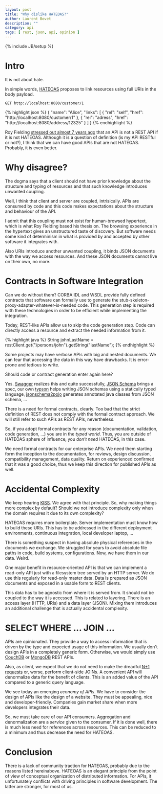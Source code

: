 ```yaml
---
layout: post
title: "Why dislike HATEOAS?"
author: Laurent Bovet
description: ""
category: api
tags: [ rest, json, api, opinion ]
---
```

{% include JB/setup %}

# Intro

It is not about hate.

In simple words, [HATEOAS](https://en.wikipedia.org/wiki/HATEOAS) proposes to link resources using full URIs in the body payload.

```
GET http://localhost:8080/customer/1
```
{% highlight json %}
{
  "name": "Alice",
  "links": [ {
    "rel": "self",
    "href": "http://localhost:8080/customer/1"
  }, {
    "rel": "adress",
    "href": "http://localhost:8080/address/12325"
  } ]
}
{% endhighlight %}

Roy Fielding [stressed out almost 7 years ago](http://roy.gbiv.com/untangled/2008/rest-apis-must-be-hypertext-driven) that an API is not a REST API if it is not HATEOAS. Although it is a question of definition (is my API RESTful or not?), I think that we can have good APIs that are not HATEOAS. Probably, it is even better.

# Why disagree?

The dogma says that a client should not have prior knowledge about the structure and typing of resources and that such knowledge introduces unwanted coupling.

Well, I think that client and server are coupled, intrisically. APIs are consumed by code and this code makes expectations about the structure and behaviour of the API.

I admit that this coupling must not exist for human-browsed hypertext, which is what Roy Fielding based his thesis on. The browsing experience in the hypertext gives an unstructured taste of discovery. But software needs some kind of determinism in what is provided by and accepted by other software it integrates with.

Also URIs introduce another unwanted coupling, it binds JSON documents with the way we access resources. And these JSON documents cannot live on their own, no more.

# Contracts in Software Integration

Can we do without them? CORBA IDL and WSDL provide fully defined contracts that software can formally use to generate the stub-skeleton-proxy-adapter-whatever-is-needed code. This generation step is required with these technologies in order to be efficient while implementing the integration.

Today, REST-like APIs allow us to skip the code generation step. Code can directly access a resource and extract the needed information from it.

{% highlight java %}
String johnLastName = restClient.get("/persons/john").getString("lastName");
{% endhighlight %}

Some projects may have verbose APIs with big and nested documents. We can fear that accessing the data in this way have drawbacks. It is error-prone and tedious to write.

Should code or contract generation enter again here?

Yes. [Swagger](http://swagger.io/) realizes this and quite successfully, [JSON Schema](http://json-schema.org) brings a spec, our own [typson](https://github.com/lbovet/typson) helps writing JSON schemas using a statically typed language, [jsonschema2pojo](http://www.jsonschema2pojo.org/) generates annotated java classes from JSON schema, ...

There is a need for formal contracts, clearly. Too bad that the strict definition of REST does not comply with the formal contract approach. We will still refer to such APIs as REST APIs, nevertheless.

So, if you adopt formal contracts for any reason (documentation, validation, code generation, ...) you are in the _typed world_. Thus, you are outside of HATEOAS sphere of influence, you _don't need_ HATEOAS, in this case.

We need formal contracts for our enterprise APIs. We need them starting form the inception to the documentation, for reviews, design discussion, compatibility management, data quality. Return on experienced confirmed that it was a good choice, thus we keep this direction for published APIs as well.

# Accidental Complexity

We keep hearing [KISS](https://en.wikipedia.org/wiki/KISS_principle). We agree with that principle. So, why making things more complex by default? Should we not introduce complexity only when the domain requires it due to its own complexity?

HATEOAS requires more boilerplate. Server implementation must know how to build these URIs. This has to be addressed in the different deployment environments, continuous integration, local developer laptop, ...

There is something suspect in having absolute physical references in the documents we exchange. We struggled for years to avoid absolute file paths in code, build systems, configurations. Now, we have them in our data. Weird.

One major benefit in resource-oriented API is that we can implement a read-only API just with a filesystem tree served by an HTTP server. We do use this regularly for read-only master data. Data is prepared as JSON documents and exposed in a usable form to REST clients.

This data has to be agnostic from where it is served from. It should not be coupled to the way it is accessed. This is related to layering. There is an access layer (HTTP, URIs) and a data layer (JSON). Mixing them introduces an additional challenge that is actually accidental complexity.

# SELECT WHERE ... JOIN ...

APIs are opinionated. They provide a way to access information that is driven by the type and expected usage of this information. We usually don't design APIs in a completely generic form. Otherwise, we would simply use [CouchDB](http://couchdb.apache.org/) or [MongoDB](http://docs.mongodb.org/ecosystem/tools/http-interfaces/) REST APIs.

Also, as client, we expect that we do not need to make the dreadful [N+1 requests](http://www.infoq.com/articles/N-Plus-1) or, worse, perform client-side JOINs. A convenient API will denormalize data for the benefit of clients. This is an added value of the API compared to a generic query language.

We see today an emerging _economy of APIs_. We have to consider the design of APIs like the design of a website. They must be appealing, nice and developer-friendly. Companies gain market share when more developers integrates their data.

So, we must take care of our API consumers. Aggregation and denormalization are a _service_ given to the consumer. If it is done well, there is much less need for references across resources. This can be reduced to a minimum and thus decrease the need for HATEOAS.

# Conclusion

There is a lack of community traction for HATEOAS, probably due to the reasons listed hereinabove. HATEOAS is an elegant principle from the point of view of conceptual organization of distributed information. For APIs, it unfortunately conflicts with driving principles in software development. The latter are stronger, for most of us.
